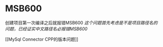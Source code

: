 # MSB600
创建项目第一次编译之后就报错MSB600
*这个问题首先考虑是不是项目路径名的问题，已经证实中文路径名必报错MSB600*

[[MySql Connector CPP的版本问题]]

